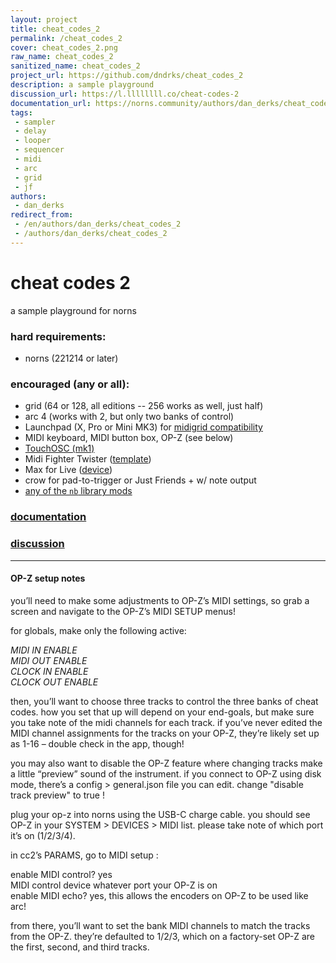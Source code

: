 ```yaml
---
layout: project
title: cheat_codes_2
permalink: /cheat_codes_2
cover: cheat_codes_2.png
raw_name: cheat_codes_2
sanitized_name: cheat_codes_2
project_url: https://github.com/dndrks/cheat_codes_2
description: a sample playground
discussion_url: https://l.llllllll.co/cheat-codes-2
documentation_url: https://norns.community/authors/dan_derks/cheat_codes_2
tags:
 - sampler
 - delay
 - looper
 - sequencer
 - midi
 - arc
 - grid
 - jf
authors:
 - dan_derks
redirect_from:
 - /en/authors/dan_derks/cheat_codes_2
 - /authors/dan_derks/cheat_codes_2
---
```

# cheat codes 2

a sample playground for norns

### hard requirements:

- norns (221214 or later)

### encouraged (any or all):

- grid (64 or 128, all editions -- 256 works as well, just half)
- arc 4 (works with 2, but only two banks of control)
- Launchpad (X, Pro or Mini MK3) for [midigrid compatibility](https://github.com/jaggednz/midigrid)
- MIDI keyboard, MIDI button box, OP-Z (see below)
- [TouchOSC (mk1)](https://llllllll.co/uploads/short-url/k2XPQ0ehvcj6W9DuEYu1vlRo60P.touchosc)
- Midi Fighter Twister ([template](https://llllllll.co/uploads/short-url/so1QoxfHVWn29a4YNkybdVEIQgi.mfs))
- Max for Live ([device](https://llllllll.co/uploads/short-url/cckkpyWjH3ywfaHfYzOmV27GS3m.amxd))
- crow for pad-to-trigger or Just Friends + w/ note output
- [any of the `nb` library mods](https://llllllll.co/t/n-b-et-al-v0-1/60374)

### [documentation](https://github.com/dndrks/cheat-codes-docs/raw/main/assets/images/pdf/cheat_codes_2.pdf)

### [discussion](https://l.llllllll.co/cheat-codes-2)

---

#### OP-Z setup notes

you’ll need to make some adjustments to OP-Z’s MIDI settings, so grab a screen and navigate to the OP-Z’s MIDI SETUP menus!

for globals, make only the following active:

*MIDI IN ENABLE*  
*MIDI OUT ENABLE*  
*CLOCK IN ENABLE*  
*CLOCK OUT ENABLE*  

then, you’ll want to choose three tracks to control the three banks of cheat codes. how you set that up will depend on your end-goals, but make sure you take note of the midi channels for each track. if you’ve never edited the MIDI channel assignments for the tracks on your OP-Z, they’re likely set up as 1-16 – double check in the app, though!

you may also want to disable the OP-Z feature where changing tracks make a little “preview” sound of the instrument. if you connect to OP-Z using disk mode, there’s a config > general.json file you can edit. change "disable track preview" to true !

plug your op-z into norns using the USB-C charge cable. you should see OP-Z in your SYSTEM > DEVICES > MIDI list. please take note of which port it’s on (1/2/3/4).

in cc2’s PARAMS, go to MIDI setup :

enable MIDI control? yes  
MIDI control device whatever port your OP-Z is on  
enable MIDI echo? yes, this allows the encoders on OP-Z to be used like arc!  

from there, you’ll want to set the bank MIDI channels to match the tracks from the OP-Z. they’re defaulted to 1/2/3, which on a factory-set OP-Z are the first, second, and third tracks.
